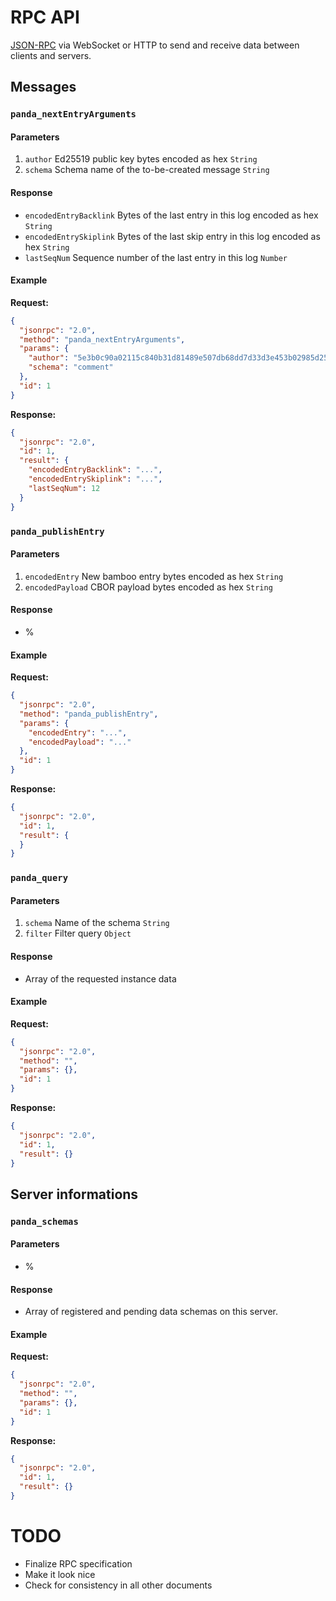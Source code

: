 # RPC API

[JSON-RPC](https://www.jsonrpc.org/specification) via WebSocket or HTTP to send and receive data between clients and servers.

## Messages

### `panda_nextEntryArguments`

#### Parameters

1. `author` Ed25519 public key bytes encoded as hex `String`
2. `schema` Schema name of the to-be-created message `String`

#### Response

* `encodedEntryBacklink` Bytes of the last entry in this log encoded as hex `String`
* `encodedEntrySkiplink` Bytes of the last skip entry in this log encoded as hex `String`
* `lastSeqNum` Sequence number of the last entry in this log `Number`

#### Example

**Request:**

```json
{
  "jsonrpc": "2.0",
  "method": "panda_nextEntryArguments",
  "params": {
    "author": "5e3b0c90a02115c840b31d81489e507db68dd7d33d3e453b02985d25f3b76772",
    "schema": "comment"
  },
  "id": 1
}
```

**Response:**

```json
{
  "jsonrpc": "2.0",
  "id": 1,
  "result": {
    "encodedEntryBacklink": "...",
    "encodedEntrySkiplink": "...",
    "lastSeqNum": 12
  }
}
```

### `panda_publishEntry`

#### Parameters

1. `encodedEntry` New bamboo entry bytes encoded as hex `String`
2. `encodedPayload` CBOR payload bytes encoded as hex `String`

#### Response

* %

#### Example

**Request:**

```json
{
  "jsonrpc": "2.0",
  "method": "panda_publishEntry",
  "params": {
    "encodedEntry": "...",
    "encodedPayload": "..."
  },
  "id": 1
}
```

**Response:**

```json
{
  "jsonrpc": "2.0",
  "id": 1,
  "result": {
  }
}
```

### `panda_query`

#### Parameters

1. `schema` Name of the schema `String`
2. `filter` Filter query `Object`

#### Response

* Array of the requested instance data

#### Example

**Request:**

```json
{
  "jsonrpc": "2.0",
  "method": "",
  "params": {},
  "id": 1
}
```

**Response:**

```json
{
  "jsonrpc": "2.0",
  "id": 1,
  "result": {}
}
```

## Server informations

### `panda_schemas`

#### Parameters

* %

#### Response

* Array of registered and pending data schemas on this server.

#### Example

**Request:**

```json
{
  "jsonrpc": "2.0",
  "method": "",
  "params": {},
  "id": 1
}
```

**Response:**

```json
{
  "jsonrpc": "2.0",
  "id": 1,
  "result": {}
}
```

# TODO

* Finalize RPC specification
* Make it look nice
* Check for consistency in all other documents
